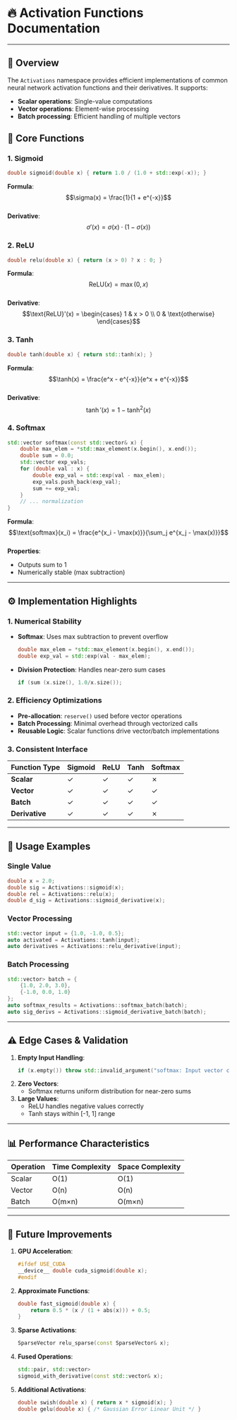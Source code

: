 # 🔥 Activation Functions Documentation

---

## 📝 Overview
The `Activations` namespace provides efficient implementations of common neural network activation functions and their derivatives. It supports:
- **Scalar operations**: Single-value computations
- **Vector operations**: Element-wise processing
- **Batch processing**: Efficient handling of multiple vectors

## 🧩 Core Functions

### 1. **Sigmoid**
```cpp
double sigmoid(double x) { return 1.0 / (1.0 + std::exp(-x)); }
```
**Formula**:  
$$\sigma(x) = \frac{1}{1 + e^{-x}}$$  
**Derivative**:  
$$\sigma'(x) = \sigma(x) \cdot (1 - \sigma(x))$$

### 2. **ReLU**
```cpp
double relu(double x) { return (x > 0) ? x : 0; }
```
**Formula**:  
$$\text{ReLU}(x) = \max(0, x)$$  
**Derivative**:  
$$\text{ReLU}'(x) = \begin{cases} 1 & x > 0 \\ 0 & \text{otherwise} \end{cases}$$

### 3. **Tanh**
```cpp
double tanh(double x) { return std::tanh(x); }
```
**Formula**:  
$$\tanh(x) = \frac{e^x - e^{-x}}{e^x + e^{-x}}$$  
**Derivative**:  
$$\tanh'(x) = 1 - \tanh^2(x)$$

### 4. **Softmax**
```cpp
std::vector softmax(const std::vector& x) {
    double max_elem = *std::max_element(x.begin(), x.end());
    double sum = 0.0;
    std::vector exp_vals;
    for (double val : x) {
        double exp_val = std::exp(val - max_elem);
        exp_vals.push_back(exp_val);
        sum += exp_val;
    }
    // ... normalization
}
```
**Formula**:  
$$\text{softmax}(x_i) = \frac{e^{x_i - \max(x)}}{\sum_j e^{x_j - \max(x)}}$$  
**Properties**:
- Outputs sum to 1
- Numerically stable (max subtraction)

---

## ⚙️ Implementation Highlights

### 1. **Numerical Stability**
- **Softmax**: Uses max subtraction to prevent overflow
  ```cpp
  double max_elem = *std::max_element(x.begin(), x.end());
  double exp_val = std::exp(val - max_elem);
  ```
- **Division Protection**: Handles near-zero sum cases
  ```cpp
  if (sum (x.size(), 1.0/x.size());
  ```

### 2. **Efficiency Optimizations**
- **Pre-allocation**: `reserve()` used before vector operations
- **Batch Processing**: Minimal overhead through vectorized calls
- **Reusable Logic**: Scalar functions drive vector/batch implementations

### 3. **Consistent Interface**
| Function Type | Sigmoid | ReLU | Tanh | Softmax |
|---------------|---------|------|------|---------|
| **Scalar**    | ✓       | ✓    | ✓    | ✗       |
| **Vector**    | ✓       | ✓    | ✓    | ✓       |
| **Batch**     | ✓       | ✓    | ✓    | ✓       |
| **Derivative**| ✓       | ✓    | ✓    | ✗       |

---

## 🚀 Usage Examples

### Single Value
```cpp
double x = 2.0;
double sig = Activations::sigmoid(x);
double rel = Activations::relu(x);
double d_sig = Activations::sigmoid_derivative(x);
```

### Vector Processing
```cpp
std::vector input = {1.0, -1.0, 0.5};
auto activated = Activations::tanh(input);
auto derivatives = Activations::relu_derivative(input);
```

### Batch Processing
```cpp
std::vector> batch = {
    {1.0, 2.0, 3.0},
    {-1.0, 0.0, 1.0}
};
auto softmax_results = Activations::softmax_batch(batch);
auto sig_derivs = Activations::sigmoid_derivative_batch(batch);
```

---

## ⚠️ Edge Cases & Validation

1. **Empty Input Handling**:
   ```cpp
   if (x.empty()) throw std::invalid_argument("softmax: Input vector cannot be empty");
   ```
2. **Zero Vectors**:
   - Softmax returns uniform distribution for near-zero sums
3. **Large Values**:
   - ReLU handles negative values correctly
   - Tanh stays within [-1, 1] range

---

## 📊 Performance Characteristics

| Operation | Time Complexity | Space Complexity |
|-----------|-----------------|------------------|
| Scalar    | O(1)            | O(1)            |
| Vector    | O(n)            | O(n)            |
| Batch     | O(m×n)          | O(m×n)          |

---

## 🚧 Future Improvements

1. **GPU Acceleration**:
   ```cpp
   #ifdef USE_CUDA
   __device__ double cuda_sigmoid(double x);
   #endif
   ```

2. **Approximate Functions**:
   ```cpp
   double fast_sigmoid(double x) {
       return 0.5 * (x / (1 + abs(x))) + 0.5;
   }
   ```

3. **Sparse Activations**:
   ```cpp
   SparseVector relu_sparse(const SparseVector& x);
   ```

4. **Fused Operations**:
   ```cpp
   std::pair, std::vector> 
   sigmoid_with_derivative(const std::vector& x);
   ```

5. **Additional Activations**:
   ```cpp
   double swish(double x) { return x * sigmoid(x); }
   double gelu(double x) { /* Gaussian Error Linear Unit */ }
   ```

